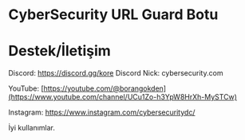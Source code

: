 
# CyberSecurity URL Guard Botu

# Destek/İletişim
Discord: https://discord.gg/kore
Discord Nick: cybersecurity.com

YouTube: [https://youtube.com/@borangokden](https://www.youtube.com/channel/UCu1Zo-h3YpW8HrXh-MySTCw)

Instagram: https://www.instagram.com/cybersecuritydc/

İyi kullanımlar.
